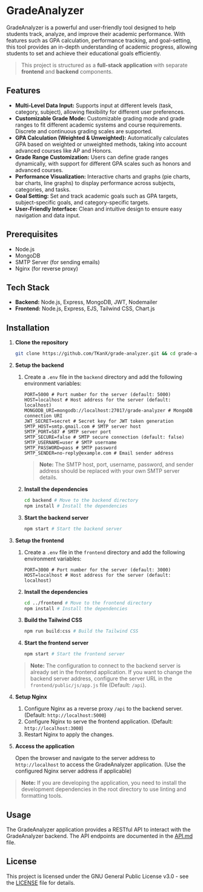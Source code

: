 # GradeAnalyzer

GradeAnalyzer is a powerful and user-friendly tool designed to help students track, analyze, and improve their academic performance. With features such as GPA calculation, performance tracking, and goal-setting, this tool provides an in-depth understanding of academic progress, allowing students to set and achieve their educational goals efficiently.

> This project is structured as a **full-stack application** with separate **frontend** and **backend** components.

## Features

- **Multi-Level Data Input:** Supports input at different levels (task, category, subject), allowing flexibility for different user preferences.
- **Customizable Grade Mode:** Customizable grading mode and grade ranges to fit different academic systems and course requirements. Discrete and continuous grading scales are supported.
- **GPA Calculation (Weighted & Unweighted):** Automatically calculates GPA based on weighted or unweighted methods, taking into account advanced courses like AP and Honors.
- **Grade Range Customization:** Users can define grade ranges dynamically, with support for different GPA scales such as honors and advanced courses.
- **Performance Visualization:** Interactive charts and graphs (pie charts, bar charts, line graphs) to display performance across subjects, categories, and tasks.
- **Goal Setting:** Set and track academic goals such as GPA targets, subject-specific goals, and category-specific targets.
- **User-Friendly Interface:** Clean and intuitive design to ensure easy navigation and data input.

## Prerequisites

- Node.js
- MongoDB
- SMTP Server (for sending emails)
- Nginx (for reverse proxy)

## Tech Stack

- **Backend:** Node.js, Express, MongoDB, JWT, Nodemailer
- **Frontend:** Node.js, Express, EJS, Tailwind CSS, Chart.js

## Installation

1. **Clone the repository**

   ```bash
   git clone https://github.com/TKanX/grade-analyzer.git && cd grade-analyzer
   ```

2. **Setup the backend**

   1. Create a `.env` file in the `backend` directory and add the following environment variables:

      ```env
      PORT=5000 # Port number for the server (default: 5000)
      HOST=localhost # Host address for the server (default: localhost)
      MONGODB_URI=mongodb://localhost:27017/grade-analyzer # MongoDB connection URI
      JWT_SECRET=secret # Secret key for JWT token generation
      SMTP_HOST=smtp.gmail.com # SMTP server host
      SMTP_PORT=587 # SMTP server port
      SMTP_SECURE=false # SMTP secure connection (default: false)
      SMTP_USERNAME=user # SMTP username
      SMTP_PASSWORD=pass # SMTP password
      SMTP_SENDER=no-reply@example.com # Email sender address
      ```

      > **Note:** The SMTP host, port, username, password, and sender address should be replaced with your own SMTP server details.

   2. **Install the dependencies**

      ```bash
      cd backend # Move to the backend directory
      npm install # Install the dependencies
      ```

   3. **Start the backend server**

      ```bash
      npm start # Start the backend server
      ```

3. **Setup the frontend**

   1. Create a `.env` file in the `frontend` directory and add the following environment variables:

      ```env
      PORT=3000 # Port number for the server (default: 3000)
      HOST=localhost # Host address for the server (default: localhost)
      ```

   2. **Install the dependencies**

      ```bash
      cd ../frontend # Move to the frontend directory
      npm install # Install the dependencies
      ```

   3. **Build the Tailwind CSS**

      ```bash
      npm run build:css # Build the Tailwind CSS
      ```

   4. **Start the frontend server**

      ```bash
      npm start # Start the frontend server
      ```

   > **Note:** The configuration to connect to the backend server is already set in the frontend application. If you want to change the backend server address, configure the server URL in the `frontend/public/js/app.js` file (Default: `/api`).

4. **Setup Nginx**

   1. Configure Nginx as a reverse proxy `/api` to the backend server. (Default: `http://localhost:5000`)
   2. Configure Nginx to serve the frontend application. (Default: `http://localhost:3000`)
   3. Restart Nginx to apply the changes.

5. **Access the application**

   Open the browser and navigate to the server address to `http://localhost` to access the GradeAnalyzer application. (Use the configured Nginx server address if applicable)

> **Note:** If you are developing the application, you need to install the development dependencies in the root directory to use linting and formatting tools.

## Usage

The GradeAnalyzer application provides a RESTful API to interact with the GradeAnalyzer backend. The API endpoints are documented in the [API.md](backend/docs/API.md) file.

## License

This project is licensed under the GNU General Public License v3.0 - see the [LICENSE](LICENSE) file for details.
